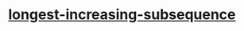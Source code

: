 # [longest-increasing-subsequence](https://leetcode-cn.com/problems/longest-increasing-subsequence)
